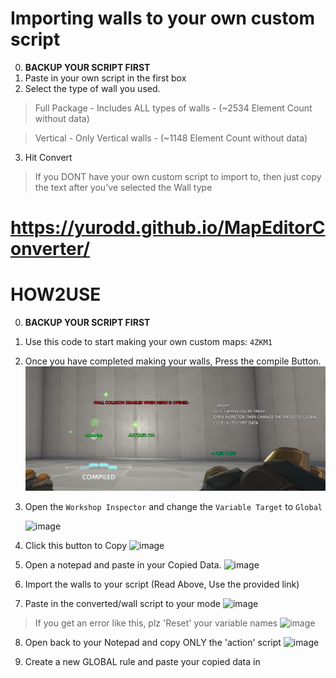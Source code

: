 # Importing walls to your own custom script
0. **BACKUP YOUR SCRIPT FIRST**
1. Paste in your own script in the first box
2. Select the type of wall you used.
> Full Package - Includes ALL types of walls - (~2534 Element Count without data)

> Vertical - Only Vertical walls - (~1148 Element Count without data)
3. Hit Convert

> If you DONT have your own custom script to import to, then just copy the text after you've selected the Wall type

# https://yurodd.github.io/MapEditorConverter/


# HOW2USE

0. **BACKUP YOUR SCRIPT FIRST**

1. Use this code to start making your own custom maps: `4ZKM1`

2. Once you have completed making your walls, Press the compile Button.
![Image](https://raw.githubusercontent.com/Yurodd/MapEditorConverter/master/images/image.png)

3. Open the `Workshop Inspector` and change the `Variable Target` to `Global`

      ![image](https://user-images.githubusercontent.com/68025396/89090709-b125d300-d372-11ea-9044-1ae40e4c30ab.png)


4. Click this button to Copy
![image](https://user-images.githubusercontent.com/68025396/89090725-d1ee2880-d372-11ea-8ba6-7cb4cfb8110e.png)

5. Open a notepad and paste in your Copied Data.
![image](https://user-images.githubusercontent.com/68025396/89090802-3b6e3700-d373-11ea-8093-4ef915fc2817.png)

6. Import the walls to your script (Read Above, Use the provided link)

7. Paste in the converted/wall script to your mode
![image](https://user-images.githubusercontent.com/68025396/89091082-c69bfc80-d374-11ea-925f-5711ba178f25.png)


>If you get an error like this, plz 'Reset' your variable names
![image](https://user-images.githubusercontent.com/68025396/89090930-03b3bf00-d374-11ea-8689-66aa36c02844.png)

8. Open back to your Notepad and copy ONLY the 'action' script
![image](https://user-images.githubusercontent.com/68025396/89091165-66598a80-d375-11ea-9bb7-a02abf1bdb73.png)

9. Create a new GLOBAL rule and paste your copied data in


